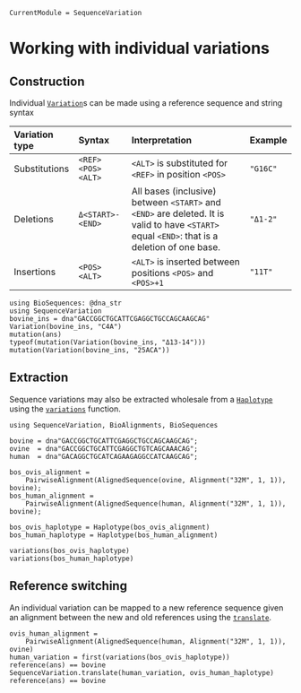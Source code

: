 ```@meta
CurrentModule = SequenceVariation
```

# Working with individual variations

## Construction

Individual [`Variation`](@ref)s can be made using a reference sequence and
string syntax

| Variation type | Syntax | Interpretation | Example |
|:--- |:--- |:--- |:--- |
| Substitutions | `<REF><POS><ALT>` | `<ALT>` is substituted for `<REF>` in position `<POS>` | `"G16C"` |
| Deletions | `Δ<START>-<END>` | All bases (inclusive) between `<START>` and `<END>` are deleted. It is valid to have `<START>` equal `<END>`: that is a deletion of one base. | `"Δ1-2"` |
| Insertions | `<POS><ALT>` | `<ALT>` is inserted between positions `<POS>` and `<POS>+1` | `"11T"` |

```@repl
using BioSequences: @dna_str
using SequenceVariation
bovine_ins = dna"GACCGGCTGCATTCGAGGCTGCCAGCAAGCAG"
Variation(bovine_ins, "C4A")
mutation(ans)
typeof(mutation(Variation(bovine_ins, "Δ13-14")))
mutation(Variation(bovine_ins, "25ACA"))
```

## Extraction

Sequence variations may also be extracted wholesale from a [`Haplotype`](@ref)
using the [`variations`](@ref) function.

```@setup call_variants
using SequenceVariation, BioAlignments, BioSequences

bovine = dna"GACCGGCTGCATTCGAGGCTGCCAGCAAGCAG";
ovine  = dna"GACCGGCTGCATTCGAGGCTGTCAGCAAACAG";
human  = dna"GACAGGCTGCATCAGAAGAGGCCATCAAGCAG";

bos_ovis_alignment =
    PairwiseAlignment(AlignedSequence(ovine, Alignment("32M", 1, 1)), bovine);
bos_human_alignment =
    PairwiseAlignment(AlignedSequence(human, Alignment("32M", 1, 1)), bovine);

bos_ovis_haplotype = Haplotype(bos_ovis_alignment)
bos_human_haplotype = Haplotype(bos_human_alignment)
```

```@repl call_variants
variations(bos_ovis_haplotype)
variations(bos_human_haplotype)
```

## Reference switching

An individual variation can be mapped to a new reference sequence given an
alignment between the new and old references using the [`translate`](@ref).

```@repl call_variants
ovis_human_alignment =
    PairwiseAlignment(AlignedSequence(human, Alignment("32M", 1, 1)), ovine)
human_variation = first(variations(bos_ovis_haplotype))
reference(ans) == bovine
SequenceVariation.translate(human_variation, ovis_human_haplotype)
reference(ans) == bovine
```
